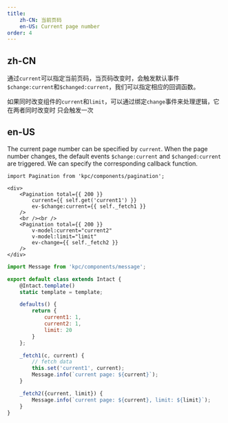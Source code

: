 ```yaml
---
title:
    zh-CN: 当前页码
    en-US: Current page number
order: 4
---
```


## zh-CN

通过`current`可以指定当前页码，当页码改变时，会触发默认事件`$change:current`和`$changed:current`，我们可以指定相应的回调函数。

如果同时改变组件的`current`和`limit`，可以通过绑定`change`事件来处理逻辑，它在两者同时改变时
只会触发一次

## en-US

The current page number can be specified by `current`. When the page number changes, the default events `$change:current` and `$changed:current` are triggered. We can specify the corresponding callback function.



```vdt
import Pagination from 'kpc/components/pagination';

<div>
    <Pagination total={{ 200 }} 
        current={{ self.get('current1') }}
        ev-$change:current={{ self._fetch1 }} 
    />
    <br /><br />
    <Pagination total={{ 200 }} 
        v-model:current="current2"
        v-model:limit="limit"
        ev-change={{ self._fetch2 }}
    />
</div>
```

```js
import Message from 'kpc/components/message';

export default class extends Intact {
    @Intact.template()
    static template = template;

    defaults() {
        return {
            current1: 1, 
            current2: 1,
            limit: 20
        }
    };

    _fetch1(c, current) {
        // fetch data
        this.set('current1', current);
        Message.info(`current page: ${current}`);
    }

    _fetch2({current, limit}) {
        Message.info(`current page: ${current}, limit: ${limit}`);
    }
}
```
